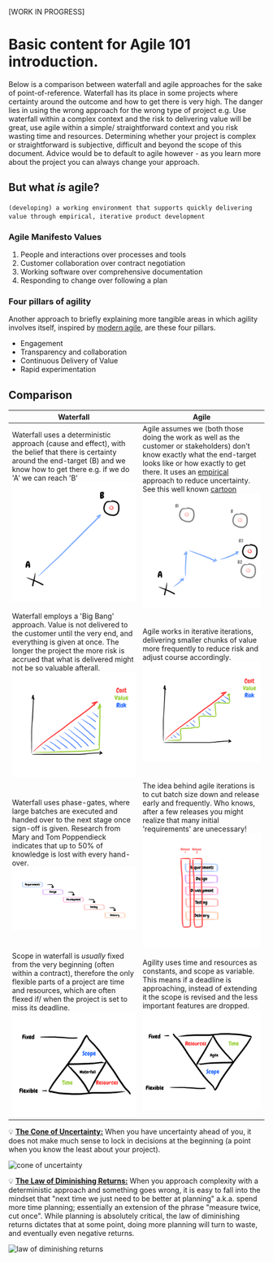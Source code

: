 [WORK IN PROGRESS]

# Basic content for Agile 101 introduction.

Below is a comparison between waterfall and agile approaches for the sake of point-of-reference. Waterfall has its place in some projects where certainty around the outcome and how to get there is very high. The danger lies in using the wrong approach for the wrong type of project e.g. Use waterfall within a complex context and the risk to delivering value will be great, use agile within a simple/ straightforward context and you risk wasting time and resources. Determining whether your project is complex or straightforward is subjective, difficult and beyond the scope of this document. Advice would be to default to agile however - as you learn more about the project you can always change your approach.

## But what _is_ agile?
`(developing) a working environment that supports quickly delivering value through empirical, iterative product development`

### Agile Manifesto Values
1. People and interactions over processes and tools
2. Customer collaboration over contract negotiation
3. Working software over comprehensive documentation
4. Responding to change over following a plan

### Four pillars of agility
Another approach to briefly explaining more tangible areas in which agility involves itself, inspired by [modern agile](http://modernagile.org/), are these four pillars.

  * Engagement
  * Transparency and collaboration
  * Continuous Delivery of Value
  * Rapid experimentation
  
## Comparison

Waterfall | Agile
----------|-------------
Waterfall uses a deterministic approach (cause and effect), with the belief that there is certainty around the end-target (B) and we know how to get there e.g. if we do 'A' we can reach 'B' ![certainty](./images/certainty.png) | Agile assumes we (both those doing the work as well as the customer or stakeholders) don't know exactly what the end-target looks like or how exactly to get there. It uses an [empirical](https://en.wikipedia.org/wiki/Empiricism) approach to reduce uncertainty. See this well known [cartoon](https://i0.wp.com/blogs.perficientdigital.com/files/2011/07/treecomicbig.jpg?w=800&ssl=1)![uncertainty](./images/uncertainty.png)
Waterfall employs a 'Big Bang' approach. Value is not delivered to the customer until the very end, and everything is given at once. The longer the project the more risk is accrued that what is delivered might not be so valuable afterall. ![certainty](./images/cost_value_waterfall.png) | Agile works in iterative iterations, delivering smaller chunks of value more frequently to reduce risk and adjust course accordingly. ![certainty](./images/cost_value_agile.png)
Waterfall uses phase-gates, where large batches are executed and handed over to the next stage once sign-off is given. Research from Mary and Tom Poppendieck indicates that up to 50% of knowledge is lost with every hand-over. ![certainty](./images/waterfall_process.png) | The idea behind agile iterations is to cut batch size down and release early and frequently. Who knows, after a few releases you might realize that many initial 'requirements' are unecessary! ![certainty](./images/agile_process.png)
Scope in waterfall is _usually_ fixed from the very beginning (often within a contract), therefore the only flexible parts of a project are time and resources, which are often flexed if/ when the project is set to miss its deadline. ![certainty](./images/iron_triangle_waterfall.png) | Agility uses time and resources as constants, and scope as variable. This means if a deadline is approaching, instead of extending it the scope is revised and the less important features are dropped. ![certainty](./images/iron_triangle_agile.png)


:bulb: **[The Cone of Uncertainty:](http://www.agilenutshell.com/cone_of_uncertainty)** When you have uncertainty ahead of you, it does not make much sense to lock in decisions at the beginning (a point when you know the least about your project).

![cone of uncertainty](http://www.agilenutshell.com/assets/definitions/cone-of-uncertainty.png)

:bulb: **[The Law of Diminishing Returns:](http://blog.garridovaz.com/agile-planning-and-the-law-of-diminishing-returns/)** When you approach complexity with a deterministic approach and something goes wrong, it is easy to fall into the mindset that "next time we just need to be better at planning" a.k.a. spend more time planning; essentially an extension of the phrase "measure twice, cut once". While planning is absolutely critical, the law of diminishing returns dictates that at some point, doing more planning will turn to waste, and eventually even negative returns.

![law of diminishing returns](http://blog.garridovaz.com/wp-content/uploads/2017/07/Diminishing-returns-1024x727.png)
